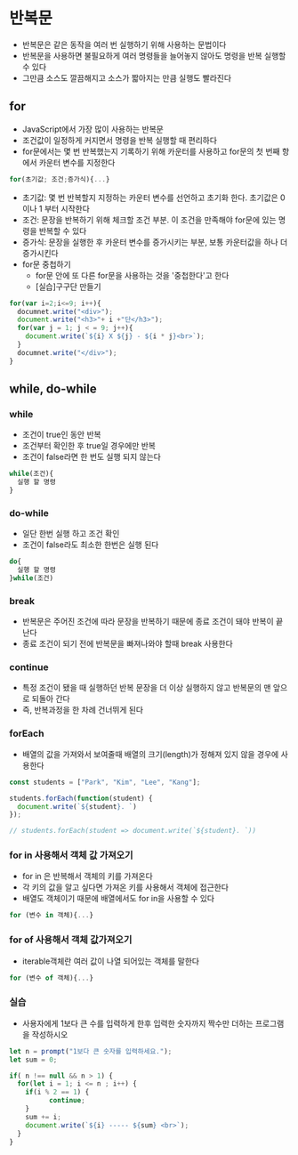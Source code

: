 # 반복문

* 반복문은 같은 동작을 여러 번 실행하기 위해 사용하는 문법이다
* 반복문을 사용하면 불필요하게 여러 명령들을 늘어놓지 않아도 명령을 반복 실행할 수 있다
* 그만큼 소스도 깔끔해지고 소스가 짧아지는 만큼 실행도 빨라진다

## for

* JavaScript에서 가장 많이 사용하는 반복문
* 조건값이 일정하게 커지면서 명령을 반복 실행할 때 편리하다
* for문에서는 몇 번 반복했는지 기록하기 위해 카운터를 사용하고 for문의 첫 번째 항에서 카운터 변수를 지정한다

```js
for(초기값; 조건;증가식){...}
```

* 초기값: 몇 번 반복할지 지정하는 카운터 변수를 선언하고 초기화 한다. 초기값은 0 이나 1 부터 시작한다
* 조건: 문장을 반복하기 위해 체크할 조건 부분. 이 조건을 만족해야 for문에 있는 명령을 반복할 수 있다
* 증가식: 문장을 실행한 후 카운터 변수를 증가시키는 부분, 보통 카운터값을 하나 더 증가시킨다
* for문 중첩하기
  * for문 안에 또 다른 for문을 사용하는 것을 '중첩한다'고 한다
  * [실습]구구단 만들기
  
```js
for(var i=2;i<=9; i++){   
  documnet.write("<div>");
  document.write("<h3>"+ i +"단</h3>");
  for(var j = 1; j < = 9; j++){
    document.write(`${i} X ${j} - ${i * j}<br>`);
  }
  documnet.write("</div>");
}
  ```

## while, do-while

### while

* 조건이 true인 동안 반복
* 조건부터 확인한 후 true일 경우에만 반복
* 조건이 false라면 한 번도 실행 되지 않는다

```js
while(조건){
  실행 할 명령
}
```

### do-while

* 일단 한번 실행 하고 조건 확인
* 조건이 false라도 최소한 한번은 실행 된다

```js
do{
  실행 할 명령
}while(조건)
```

### break

* 반복문은 주어진 조건에 따라 문장을 반복하기 때문에 종료 조건이 돼야 반복이 끝난다
* 종료 조건이 되기 전에 반복문을 빠져나와야 할때 break 사용한다
  
### continue

* 특정 조건이 됐을 때 실행하던 반복 문장을 더 이상 실행하지 않고 반복문의 맨 앞으로 되돌아 간다
* 즉, 반복과정을 한 차례 건너뛰게 된다

### forEach

* 배열의 값을 가져와서 보여줄때 배열의 크기(length)가 정해져 있지 않을 경우에 사용한다

```js
const students = ["Park", "Kim", "Lee", "Kang"];

students.forEach(function(student) {
  document.write(`${student}. `)
});

// students.forEach(student => document.write(`${student}. `))
```

### for in 사용해서 객체 값 가져오기

* for in 은 반복해서 객체의 키를 가져온다
* 각 키의 값을 알고 싶다면 가져온 키를 사용해서 객체에 접근한다
* 배열도 객체이기 때문에 배열에서도 for in을 사용할 수 있다

```js
for (변수 in 객체){...}
```

### for of 사용해서 객체 값가져오기

* iterable객체란 여러 값이 나열 되어있는 객체를 말한다

```js
for (변수 of 객체){...}
```

### 실습

* 사용자에게 1보다 큰 수를 입력하게 한후 입력한 숫자까지 짝수만 더하는 프로그램을 작성하시오

```js
let n = prompt("1보다 큰 숫자를 입력하세요.");
let sum = 0;

if( n !== null && n > 1) {
  for(let i = 1; i <= n ; i++) {
    if(i % 2 == 1) {
          continue;
    }
    sum += i;
    document.write(`${i} ----- ${sum} <br>`);
  }
}
```
